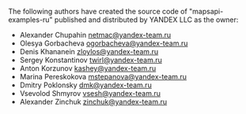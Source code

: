 The following authors have created the source code of "mapsapi-examples-ru" published and distributed by YANDEX LLC as the owner:

  * Alexander Chupahin <netmac@yandex-team.ru>
  * Olesya Gorbacheva <ogorbacheva@yandex-team.ru>
  * Denis Khananein <zloylos@yandex-team.ru>
  * Sergey Konstantinov <twirl@yandex-team.ru>
  * Anton Korzunov <kashey@yandex-team.ru>
  * Marina Pereskokova <mstepanova@yandex-team.ru>
  * Dmitry Poklonsky <dmk@yandex-team.ru>
  * Vsevolod Shmyrov <vsesh@yandex-team.ru>
  * Alexander Zinchuk <zinchuk@yandex-team.ru>

